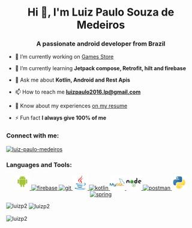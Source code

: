 <h1 align="center">Hi 👋, I'm Luiz Paulo Souza de Medeiros</h1>
<h3 align="center">A passionate android developer from Brazil</h3>

- 🔭 I’m currently working on [Games Store](https://github.com/gabriellambert/game-store)

- 🌱 I’m currently learning **Jetpack compose, Retrofit, hilt and firebase**

- 💬 Ask me about **Kotlin, Android and Rest Apis**

- 📫 How to reach me **luizpaulo2016.lp@gmail.com**

- 📄 Know about my experiences <a href="https://docs.google.com/document/d/15ZYU4CSI8LpbOtuoPJIMoqQil0ZTGZJMM0tNAh0YlDs/edit?tab=t.0">on my resume</a>

- ⚡ Fun fact **I always give 100% of me**

<h3 align="left">Connect with me:</h3>
<p align="left">
<a href="https://linkedin.com/in/luiz-paulo-medeiros" target="blank"><img align="center" src="https://raw.githubusercontent.com/rahuldkjain/github-profile-readme-generator/master/src/images/icons/Social/linked-in-alt.svg" alt="luiz-paulo-medeiros" height="30" width="40" /></a>
</p>

<h3 align="left">Languages and Tools:</h3>
<p align="center"> <a href="https://developer.android.com" target="_blank" rel="noreferrer"> <img src="https://raw.githubusercontent.com/devicons/devicon/master/icons/android/android-original-wordmark.svg" alt="android" width="40" height="40"/> </a> <a href="https://firebase.google.com/" target="_blank" rel="noreferrer"> <img src="https://www.vectorlogo.zone/logos/firebase/firebase-icon.svg" alt="firebase" width="40" height="40"/> </a> <a href="https://git-scm.com/" target="_blank" rel="noreferrer"> <img src="https://www.vectorlogo.zone/logos/git-scm/git-scm-icon.svg" alt="git" width="40" height="40"/> </a> <a href="https://www.java.com" target="_blank" rel="noreferrer"> <img src="https://raw.githubusercontent.com/devicons/devicon/master/icons/java/java-original.svg" alt="java" width="40" height="40"/> </a> <a href="https://kotlinlang.org" target="_blank" rel="noreferrer"> <img src="https://www.vectorlogo.zone/logos/kotlinlang/kotlinlang-icon.svg" alt="kotlin" width="40" height="40"/> </a> <a href="https://www.mysql.com/" target="_blank" rel="noreferrer"> <img src="https://raw.githubusercontent.com/devicons/devicon/master/icons/mysql/mysql-original-wordmark.svg" alt="mysql" width="40" height="40"/> </a> <a href="https://nodejs.org" target="_blank" rel="noreferrer"> <img src="https://raw.githubusercontent.com/devicons/devicon/master/icons/nodejs/nodejs-original-wordmark.svg" alt="nodejs" width="40" height="40"/> </a> <a href="https://postman.com" target="_blank" rel="noreferrer"> <img src="https://www.vectorlogo.zone/logos/getpostman/getpostman-icon.svg" alt="postman" width="40" height="40"/> </a> <a href="https://www.python.org" target="_blank" rel="noreferrer"> <img src="https://raw.githubusercontent.com/devicons/devicon/master/icons/python/python-original.svg" alt="python" width="40" height="40"/> </a> <a href="https://spring.io/" target="_blank" rel="noreferrer"> <img src="https://www.vectorlogo.zone/logos/springio/springio-icon.svg" alt="spring" width="40" height="40"/> </a> </p>

<p><img align="left" src="https://github-readme-stats.vercel.app/api/top-langs?username=luizp2&show_icons=true&locale=en&layout=compact" alt="luizp2" /></p>

<p>&nbsp;<img align="center" src="https://github-readme-stats.vercel.app/api?username=luizp2&show_icons=true&locale=en" alt="luizp2" /></p>

<p><img align="center" src="https://github-readme-streak-stats.herokuapp.com/?user=luizp2&" alt="luizp2" /></p>

